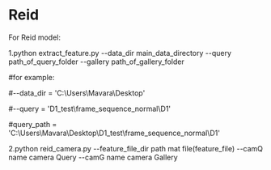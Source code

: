 # Reid
For Reid model:

1.python extract_feature.py --data_dir main_data_directory  --query  path_of_query_folder --gallery path_of_gallery_folder

#for example:

#--data_dir = 'C:\\Users\\Mavara\\Desktop'

#--query = 'D1_test\\frame_sequence_normal\\D1' 

#query_path = 'C:\\Users\\Mavara\\Desktop\\D1_test\\frame_sequence_normal\\D1'


2.python reid_camera.py --feature_file_dir path mat file(feature_file) --camQ name camera Query
--camG name camera Gallery 


